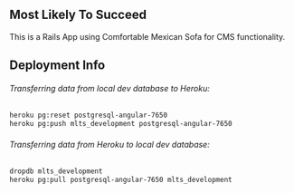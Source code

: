 ## Most Likely To Succeed

This is a Rails App using Comfortable Mexican Sofa for CMS functionality.

## Deployment Info

###### Transferring data from local dev database to Heroku:

```bash
heroku pg:reset postgresql-angular-7650
heroku pg:push mlts_development postgresql-angular-7650
```
###### Transferring data from Heroku to local dev database:
```bash
dropdb mlts_development
heroku pg:pull postgresql-angular-7650 mlts_development
```
